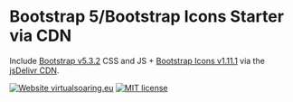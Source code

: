 # Bootstrap 5/Bootstrap Icons Starter via CDN

Include [Bootstrap v5.3.2](https://getbootstrap.com) CSS and JS + [Bootstrap Icons v1.11.1](https://icons.getbootstrap.com) via the [jsDelivr CDN](https://www.jsdelivr.com/package/npm/bootstrap).

[![Website virtualsoaring.eu](https://img.shields.io/badge/Website-virtualsoaring.eu-blue.svg)](https://virtualsoaring.eu/)
[![MIT license](https://img.shields.io/badge/License-MIT-orange.svg)](https://choosealicense.com/licenses/mit/)
